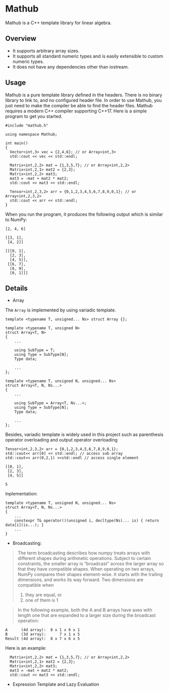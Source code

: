 # Mathub
Mathub is a C++ template library for linear algebra.

## Overview
* It supports arbitrary array sizes.
* It supports all standard numeric types and is easily extensible to custom numeric types.
* It does not have any dependencies other than iostream.

## Usage
Mathub is a pure template library defined in the headers. There is no binary library to link to, and no configured header file. In order to use Mathub, you just need to make the compiler be able to find the header files. Mathub requires a modern C++ compiler supporting C++17.
Here is a simple program to get you started.

    #include "mathub.h"
    
    using namespace Mathub;
    
    int main()
    {
      Vector<int,3> vec = {2,4,6}; // or Array<int,3>
      std::cout << vec << std::endl;
      
      Matrix<int,2,2> mat = {1,3,5,7}; // or Array<int,2,2>
      Matrix<int,2,1> mat2 = {2,3};
      Matrix<int,2,2> mat3;
      mat3 = -mat + mat2 * mat2;
      std::cout << mat3 << std::endl;
      
      Tensor<int,2,3,2> arr = {0,1,2,3,4,5,6,7,8,9,0,1}; // or Array<int,2,3,2>
      std::cout << arr << std::endl;
    }
When you run the program, it produces the following output which is similar to NumPy:
    
    [2, 4, 6]

    [[3, 1],
     [4, 2]]

    [[[0, 1],
      [2, 3],
      [4, 5]],
     [[6, 7],
      [8, 9],
      [0, 1]]]

## Details
* Array

The `Array` is implemented by using variadic template.

    template <typename T, unsigned... Ns> struct Array {};
    
    template <typename T, unsigned N>
    struct Array<T, N>
    {
        ...
      
        using SubType = T;
        using Type = SubType[N];
        Type data;
      
        ...
    };

    template <typename T, unsigned N, unsigned... Ns>
    struct Array<T, N, Ns...>
    {
        ...
        
        using SubType = Array<T, Ns...>;
        using Type = SubType[N];
        Type data;
        
        ...
    };
    
Besides, variadic template is widely used in this project such as parenthesis operator overloading and output operator overloading

    Tensor<int,2,3,2> arr = {0,1,2,3,4,5,6,7,8,9,0,1};
    std::cout<< arr[0] << std::endl; // access sub array
    std::cout<< arr(0,2,1) <<std::endl // access single element
    
    [[0, 1],
     [2, 3],
     [4, 5]]
     
    5
Inplementation:

    template <typename T, unsigned N, unsigned... Ns>
    struct Array<T, N, Ns...>
    {
        ...
        constexpr T& operator()(unsigned i, decltype(Ns)... is) { return data[i](is...); }
        ...
    }
    
* Broadcasting:
> The term broadcasting describes how numpy treats arrays with different shapes during arithmetic operations. Subject to certain constraints, the smaller array is “broadcast” across the larger array so that they have compatible shapes.
> When operating on two arrays, NumPy compares their shapes element-wise. It starts with the trailing dimensions, and works its way forward. Two dimensions are compatible when
>   1. they are equal, or
>   2. one of them is 1

>   In the following example, both the A and B arrays have axes with length one that are expanded to a larger size during the broadcast operation:

    A      (4d array):  8 x 1 x 6 x 1
    B      (3d array):      7 x 1 x 5
    Result (4d array):  8 x 7 x 6 x 5

Here is an example:

      Matrix<int,2,2> mat = {1,3,5,7}; // or Array<int,2,2>
      Matrix<int,2,1> mat2 = {2,3};
      Matrix<int,2,2> mat3;
      mat3 = -mat + mat2 * mat2;
      std::cout << mat3 << std::endl;

* Expression Template and Lazy Evaluation
